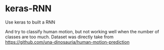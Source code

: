 # keras-RNN
Use keras to built a RNN

And try to classify human motion, but not working well when the number of classes are too much.
Dataset was directly take from https://github.com/una-dinosauria/human-motion-prediction

